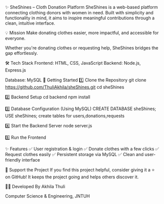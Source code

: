 ✨ SheShines – Cloth Donation Platform
SheShines is a web-based platform connecting clothing donors with women in need. Built with simplicity and functionality in mind, it aims to inspire meaningful contributions through a clean, intuitive interface.

💡 Mission
Make donating clothes easier, more impactful, and accessible for everyone.

Whether you're donating clothes or requesting help, SheShines bridges the gap effortlessly.

🛠️ Tech Stack
Frontend: HTML, CSS, JavaScript
Backend: Node.js, Express.js

Database: MySQL
🚀 Getting Started
1️⃣ Clone the Repository
   git clone https://github.com/ThuliAkhila/sheShines.git
  cd sheShines
  
2️⃣ Backend Setup
   cd backend
   npm install
   
3️⃣ Database Configuration (Using MySQL)
   CREATE DATABASE sheShines;
   USE sheShines;
   create tables for users,donations,requests
   
4️⃣ Start the Backend Server
   node server.js
   
5️⃣ Run the Frontend

 ✨ Features
✅ User registration & login
✅ Donate clothes with a few clicks
✅ Request clothes easily
✅ Persistent storage via MySQL
✅ Clean and user-friendly interface

🙌 Support the Project
If you find this project helpful, consider giving it a ⭐️ on GitHub!
It keeps the project going and helps others discover it.

👩‍💻 Developed By
 Akhila Thuli
 
 Computer Science & Engineering, JNTUH


